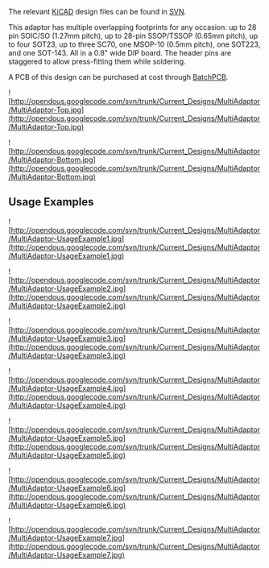 The relevant [KiCAD](http://www.lis.inpg.fr/realise_au_lis/kicad/) design files can be found in [SVN](http://code.google.com/p/opendous/source/browse/trunk/Current_Designs/MultiAdaptor/).

This adaptor has multiple overlapping footprints for any occasion: up to 28 pin SOIC/SO (1.27mm pitch), up to 28-pin SSOP/TSSOP (0.65mm pitch), up to four SOT23, up to three SC70, one MSOP-10 (0.5mm pitch), one SOT223, and one SOT-143.  All in a 0.8" wide DIP board.  The header pins are staggered to allow press-fitting them while soldering.

A PCB of this design can be purchased at cost through [BatchPCB](http://batchpcb.com/index.php/Products/44123).

![http://opendous.googlecode.com/svn/trunk/Current_Designs/MultiAdaptor/MultiAdaptor-Top.jpg](http://opendous.googlecode.com/svn/trunk/Current_Designs/MultiAdaptor/MultiAdaptor-Top.jpg)

![http://opendous.googlecode.com/svn/trunk/Current_Designs/MultiAdaptor/MultiAdaptor-Bottom.jpg](http://opendous.googlecode.com/svn/trunk/Current_Designs/MultiAdaptor/MultiAdaptor-Bottom.jpg)

## Usage Examples ##

![http://opendous.googlecode.com/svn/trunk/Current_Designs/MultiAdaptor/MultiAdaptor-UsageExample1.jpg](http://opendous.googlecode.com/svn/trunk/Current_Designs/MultiAdaptor/MultiAdaptor-UsageExample1.jpg)

![http://opendous.googlecode.com/svn/trunk/Current_Designs/MultiAdaptor/MultiAdaptor-UsageExample2.jpg](http://opendous.googlecode.com/svn/trunk/Current_Designs/MultiAdaptor/MultiAdaptor-UsageExample2.jpg)

![http://opendous.googlecode.com/svn/trunk/Current_Designs/MultiAdaptor/MultiAdaptor-UsageExample3.jpg](http://opendous.googlecode.com/svn/trunk/Current_Designs/MultiAdaptor/MultiAdaptor-UsageExample3.jpg)

![http://opendous.googlecode.com/svn/trunk/Current_Designs/MultiAdaptor/MultiAdaptor-UsageExample4.jpg](http://opendous.googlecode.com/svn/trunk/Current_Designs/MultiAdaptor/MultiAdaptor-UsageExample4.jpg)

![http://opendous.googlecode.com/svn/trunk/Current_Designs/MultiAdaptor/MultiAdaptor-UsageExample5.jpg](http://opendous.googlecode.com/svn/trunk/Current_Designs/MultiAdaptor/MultiAdaptor-UsageExample5.jpg)

![http://opendous.googlecode.com/svn/trunk/Current_Designs/MultiAdaptor/MultiAdaptor-UsageExample6.jpg](http://opendous.googlecode.com/svn/trunk/Current_Designs/MultiAdaptor/MultiAdaptor-UsageExample6.jpg)

![http://opendous.googlecode.com/svn/trunk/Current_Designs/MultiAdaptor/MultiAdaptor-UsageExample7.jpg](http://opendous.googlecode.com/svn/trunk/Current_Designs/MultiAdaptor/MultiAdaptor-UsageExample7.jpg)